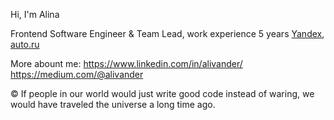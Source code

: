 Hi, I'm Alina

Frontend Software Engineer & Team Lead, work experience 5 years
[Yandex](https://yandex.ru/), [auto.ru](https://yandex.ru/)

More abount me:
https://www.linkedin.com/in/alivander/
https://medium.com/@alivander

© If people in our world would just write good code instead of waring, we would have traveled the universe a long time ago. 
